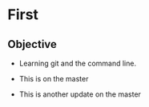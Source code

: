 # First

## Objective

- Learning git and the command line.

- This is on the master

- This is another update on the master
